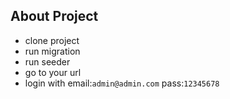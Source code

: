
## About Project
- clone project 
- run migration 
- run seeder
- go to your url
- login with email:`admin@admin.com` pass:`12345678`